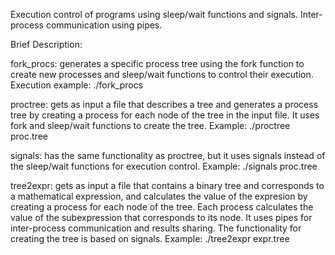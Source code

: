 Execution control of programs using sleep/wait functions and signals. Inter-process communication using pipes.

Brief Description:

fork_procs: generates a specific process tree using the fork function to create new processes and sleep/wait functions to control their execution.
Execution example:
./fork_procs

proctree: gets as input a file that describes a tree and generates a process tree by creating a process for each node of the tree in the input file. It uses fork and sleep/wait functions to create the tree.
Example:
./proctree proc.tree

signals: has the same functionality as proctree, but it uses signals instead of the sleep/wait functions for execution control.
Example:
./signals proc.tree

tree2expr: gets as input a file that contains a binary tree and corresponds to a mathematical expression, and calculates the value of the expresion by creating a process for each node of the tree. Each process calculates the value of the subexpression that corresponds to its node. It uses pipes for inter-process communication and results sharing. The functionality for creating the tree is based on signals.
Example:
./tree2expr expr.tree
